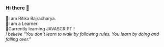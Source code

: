 ### Hi there 👋<br>
💬I am Ritika Bajracharya. <br>
🌱I am a Learner. <br>
🔭Currently learning JAVASCRIPT !<br>
*I believe “You don’t learn to walk by following rules. You learn by doing and falling over.”*
